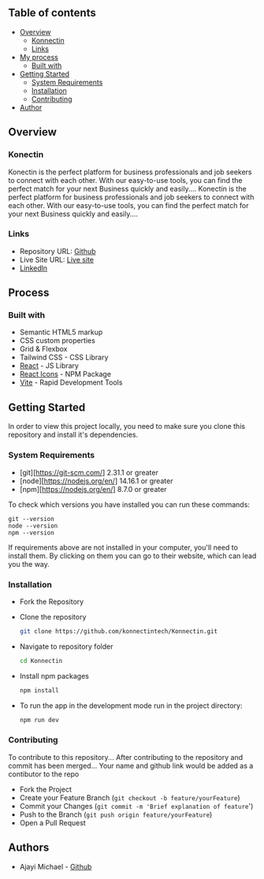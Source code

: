 
## Table of contents

- [Overview](#overview)
  - [Konnectin](#Konnectin)
  - [Links](#links)
- [My process](#my-process)
  - [Built with](#built-with)
- [Getting Started](#getting-started)
  - [System Requirements](#system-requirements)
  - [Installation](#installation)
  - [Contributing](#contributing)
- [Author](#author)

## Overview

### Konectin

Konectin is the perfect platform for business professionals and job seekers to connect with each other. With our easy-to-use tools, you can find the perfect match for your next Business quickly and easily....
Konectin is the perfect platform for business professionals and job seekers to connect with each other. With our easy-to-use tools, you can find the perfect match for your next Business quickly and easily....


### Links

- Repository URL: [Github](https://github.com/konnectintech/Konnectin)
- Live Site URL: [Live site](https://konectin.netlify.app)
- [Linkedln](https://www.linkedin.com/company/konectin/)

## Process

### Built with

- Semantic HTML5 markup
- CSS custom properties
- Grid & Flexbox
- Tailwind CSS - CSS Library
- [React](https://reactjs.org/) - JS Library
- [React Icons](https://react-icons.github.io/react-icons/) - NPM Package
- [Vite](https://vitejs.dev/) - Rapid Development Tools

## Getting Started

In order to view this project locally, you need to make sure you clone this repository and install it's dependencies.

### System Requirements

- [git][https://git-scm.com/] 2.31.1 or greater
- [node][https://nodejs.org/en/] 14.16.1 or greater
- [npm][https://nodejs.org/en/] 8.7.0 or greater

To check which versions you have installed you can run these commands:
```
git --version
node --version
npm --version
```
If requirements above are not installed in your computer, you'll need to install them. By clicking on them you can go to their website, which can lead you the way.

### Installation

- Fork the Repository

- Clone the repository
  ```sh
  git clone https://github.com/konnectintech/Konnectin.git
  ```
- Navigate to repository folder
  ```sh
  cd Konnectin
  ```
- Install npm packages
  ```sh
  npm install
  ```
- To run the app in the development mode run in the project directory: 
  ```sh
  npm run dev
  ```
### Contributing

To contribute to this repository... After contributing to the repository and commit has been merged... Your name and github link would be added as a contibutor to the repo

- Fork the Project
- Create your Feature Branch (`git checkout -b feature/yourFeature`)
- Commit your Changes (`git commit -m 'Brief explanation of feature`')
- Push to the Branch (`git push origin feature/yourFeature`)
- Open a Pull Request
## Authors

- Ajayi Michael - [Github](https://github.com/Michaelajayi150)

